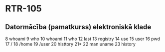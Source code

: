 # RTR-105
## Datormācība (pamatkurss) elektroniskā klade

8  whoami
    9  who
   10  whoami
   11  who
   12  last
   13  registry
   14  use
   15  user
   16  pwd
   17  /
   18  /home
   19  /user
   20  histtory
   21* 
   22  man uname
   23  history
